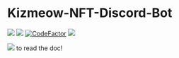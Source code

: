 # Kizmeow-NFT-Discord-Bot

<a href="https://kizmeow.gitbook.io/kizmeow-nft-discord-bot/"><img src="https://img.shields.io/badge/read-doc-green"></a>
![](https://img.shields.io/github/license/Xeift/Kizmeow-NFT-Discord-Bot)
[![CodeFactor](https://www.codefactor.io/repository/github/xeift/kizmeow-nft-discord-bot/badge/main)](https://www.codefactor.io/repository/github/xeift/kizmeow-nft-discord-bot/overview/main)
![](https://tokei.ekzhang.com/b1/github/Xeift/Kizmeow-NFT-Discord-Bot)


<a href="https://kizmeow.gitbook.io/kizmeow-nft-discord-bot/"><img src="https://user-images.githubusercontent.com/80938768/204586063-290c515d-6b7b-471a-b3d9-b54015e38e27.png"></a> to read the doc!